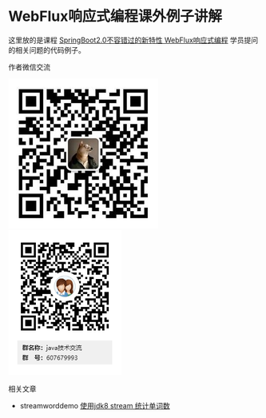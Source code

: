 #  WebFlux响应式编程课外例子讲解

这里放的是课程 [SpringBoot2.0不容错过的新特性 WebFlux响应式编程](http://coding.imooc.com/class/209.html) 学员提问的相关问题的代码例子。

作者微信交流

![晓风轻微信](/weixin.jpg) ![java技术交流群](/java技术交流群二维码.png)

相关文章

* streamworddemo [使用jdk8 stream 统计单词数](http://www.imooc.com/article/27508)

